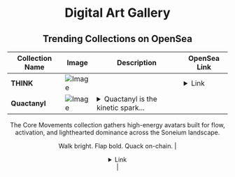 <div align="center">

# Digital Art Gallery

## Trending Collections on OpenSea

| Collection Name                       | Image                                                                                     | Description                       | OpenSea Link                                                                                          |
|---------------------------------------|-------------------------------------------------------------------------------------------|-----------------------------------|--------------------------------------------------------------------------------------------------------|
| **THINK** | ![Image](https://i.seadn.io/s/raw/files/9dfbad1f693557b40031275501346d08.png?w=500&auto=format?w=200&auto=format) |  | <details><summary>Link</summary>[THINK](https://opensea.io/collection/think-68)</details> |
| **Quactanyl** | ![Image](https://i.seadn.io/s/raw/files/f4dd3db8195ac59919e7c5e90e884507.jpg?w=500&auto=format?w=200&auto=format) | <details><summary>Quactanyl is the kinetic spark...</summary>Quactanyl is the kinetic spark of the Soneium realm — a bright, bouncy pulse of waddling motion and boundless energy. With two wide eyes and a thumbs-up in every dimension, he powers up the grid one flap at a time.

The Core Movements collection gathers high-energy avatars built for flow, activation, and lighthearted dominance across the Soneium landscape.

Walk bright. Flap bold. Quack on-chain.</details> | <details><summary>Link</summary>[Quactanyl](https://opensea.io/collection/quactanyl)</details> |

</div>